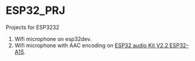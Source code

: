 # ESP32_PRJ

Projects  for ESP3232

1. Wifi microphone on esp32dev.
2. Wifi microphone with AAC encoding on <a href="https://docs.ai-thinker.com/en/esp32-audio-kit" rel="nofollow">ESP32 audio Kit V2.2 ESP32-A1S</a>. 
